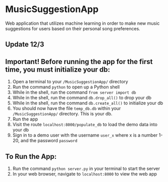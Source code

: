 # MusicSuggestionApp
Web application that utilizes machine learning in order to make new music suggestions for users based on their personal song preferences.

## Update 12/3
## Important! Before running the app for the first time, you must initialize your db:
1. Open a terminal to your `/MusicSuggestionApp/` directory
2. Run the command `python` to open up a Python shell
3. While in the shell, run the command `from server import db`
4. While in the shell, run the command `db.drop_all()` to drop your db
5. While in the shell, run the command `db.create_all()` to initialize your db
6. You should now have the file `temp_db.db` within your `/MusicSuggestionApp/` directory. This is your db.
7. Run the app
8. Visit the route `localhost:8000/populate_db` to load the demo data into your db
9. Sign in to a demo user with the username `user_x` where x is a number 1-20, and the password `password`

## To Run the App:
1. Run the command `python server.py` in your terminal to start the server
2. In your web browser, navigate to `localhost:8000` to view the web app
